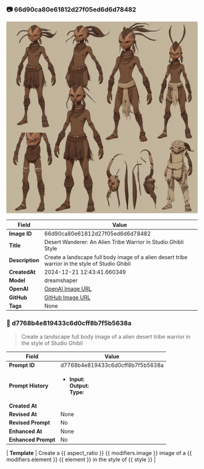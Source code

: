 

### 📷 66d90ca80e61812d27f05ed6d6d78482 


![data.id](./66d90ca80e61812d27f05ed6d6d78482.jpg)


| Field          | Value                                                                                                                     |
|----------------|---------------------------------------------------------------------------------------------------------------------------|
| **Image ID**             | 66d90ca80e61812d27f05ed6d6d78482                                                                                                             |
| **Title**           | Desert Wanderer: An Alien Tribe Warrior in Studio Ghibli Style                                                                                                       |
| **Description**           | Create a landscape full body image of a alien desert tribe warrior in the style of Studio Ghibli                                                                                                       |
| **CreatedAt**        | 2024-12-21 12:43:41.660349                                                                                                        |
| **Model**        | dreamshaper                                                                                                        |
| **OpenAI**         | [OpenAI Image URL](http://192.168.1.85:8081/generated-images/b643227601600.png)                                                                                |
| **GitHub**         | [GitHub Image URL](https://raw.githubusercontent.com/Caneta-Silva/GODZ/refs/heads/main/images/66d90ca80e61812d27f05ed6d6d78482/66d90ca80e61812d27f05ed6d6d78482.jpg)                                                                                |
| **Tags**       | None                                                                                                                   |

### 📜 d7768b4e819433c6d0cff8b7f5b5638a

> Create a landscape full body image of a alien desert tribe warrior in the style of Studio Ghibli

| Field          | Value                                                                                                                                                                      |
|----------------|----------------------------------------------------------------------------------------------------------------------------------------------------------------------------|
| **Prompt ID**  | d7768b4e819433c6d0cff8b7f5b5638a                                                                                                                                                            |
| **Prompt History** | <ul><li>**Input:**  <br> **Output:**  <br> **Type:** </li></ul> |
| **Created At** |                                                                                                                                                    |
| **Revised At** | None                                                                                                                                                   |
| **Revised Prompt** | No                                                                                                                                                                      |
| **Enhanced At** | None                                                                                                                                                  |
| **Enhanced Prompt** | No                                                                                                                                                                    |

| **Template**   | Create a {{ aspect_ratio }} {{ modifiers.image }} image of a {{ modifiers.element }} {{ element }} in the style of {{ style }}                                                                                                                                           |


